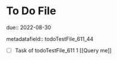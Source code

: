 # To Do File

due:: 2022-08-30

metadatafield:: todoTestFile_611_44

- [ ] Task of todoTestFile_611 1 [[Query me]]
